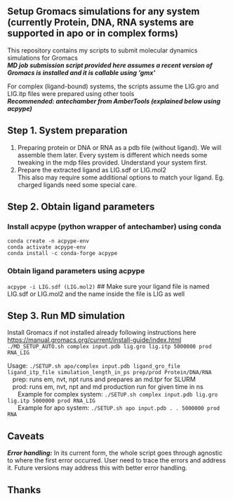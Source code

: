 ## Setup Gromacs simulations for any system (currently Protein, DNA, RNA systems are supported in apo or in complex forms)
This repository contains my scripts to submit molecular dynamics simulations for Gromacs  
***MD job submission script provided here assumes a recent version of Gromacs is installed and it is callable using 'gmx'***  

For complex (ligand-bound) systems, the scripts assume the LIG.gro and LIG.itp files were prepared using other tools  
***Recommended: antechamber from AmberTools (explained below using acpype)***

## Step 1. System preparation
  1. Preparing protein or DNA or RNA as a pdb file (without ligand). We will assemble them later.
     Every system is different which needs some tweaking in the mdp files provided. Understand your system first.
  3. Prepare the extracted ligand as LIG.sdf or LIG.mol2  
     This also may require some additional options to match your ligand. Eg. charged ligands need some special care.

## Step 2. Obtain ligand parameters
### Install acpype (python wrapper of antechamber) using conda
  ```conda create -n acpype-env```  
  ```conda activate acpype-env```  
  ```conda install -c conda-forge acpype```  

### Obtain ligand parameters using acpype
  ```acpype -i LIG.sdf (LIG.mol2)```  ## Make sure your ligand file is named LIG.sdf or LIG.mol2 and the name inside the file is LIG as well

## Step 3. Run MD simulation
  Install Gromacs if not installed already following instructions here https://manual.gromacs.org/current/install-guide/index.html
  ```./MD_SETUP_AUTO.sh complex input.pdb lig.gro lig.itp 5000000 prod RNA_LIG```  

  Usage: ```./SETUP.sh apo/complex input.pdb ligand_gro_file ligand_itp_file simulation_length_in_ps prep/prod Protein/DNA/RNA```  
  &nbsp;&nbsp;&nbsp;prep: runs em, nvt, npt runs and prepares an md.tpr for SLURM  
  &nbsp;&nbsp;&nbsp;prod: runs em, nvt, npt and md production run for given time in ns  
  &nbsp;&nbsp;&nbsp;&nbsp;&nbsp;&nbsp;Example for complex system: ```./SETUP.sh complex input.pdb lig.gro lig.itp 5000000 prod RNA_LIG```  
  &nbsp;&nbsp;&nbsp;&nbsp;&nbsp;&nbsp;Example for apo system: ```./SETUP.sh apo input.pdb . . 5000000 prod RNA```  

## Caveats
***Error handling:*** In its current form, the whole script goes through agnostic to where the first error occurred. User need to trace the errors and address it. Future versions may address this with better error handling.

## Thanks
